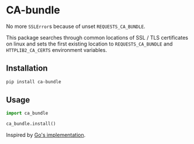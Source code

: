 # CA-bundle

No more `SSLError`s because of unset `REQUESTS_CA_BUNDLE`.

This package searches through common locations of SSL / TLS certificates on linux and sets
the first existing location to `REQUESTS_CA_BUNDLE` and `HTTPLIB2_CA_CERTS` environment variables.

## Installation

```sh
pip install ca-bundle
```

## Usage

```python
import ca_bundle

ca_bundle.install()
```

Inspired by [Go's implementation](https://golang.org/src/crypto/x509/root_linux.go).
